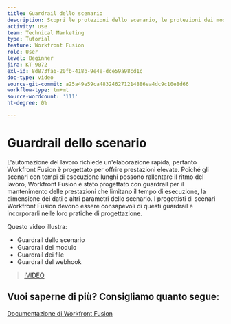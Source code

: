 ```yaml
---
title: Guardrail dello scenario
description: Scopri le protezioni dello scenario, le protezioni dei moduli, le protezioni dei file e le protezioni dei webhook, il tutto in [!DNL Adobe Workfront Fusion].
activity: use
team: Technical Marketing
type: Tutorial
feature: Workfront Fusion
role: User
level: Beginner
jira: KT-9072
exl-id: 8d873fa6-20fb-418b-9e4e-dce59a98cd1c
doc-type: video
source-git-commit: a25a49e59ca483246271214886ea4dc9c10e8d66
workflow-type: tm+mt
source-wordcount: '111'
ht-degree: 0%

---
```


# Guardrail dello scenario

L&#39;automazione del lavoro richiede un&#39;elaborazione rapida, pertanto Workfront Fusion è progettato per offrire prestazioni elevate. Poiché gli scenari con tempi di esecuzione lunghi possono rallentare il ritmo del lavoro, Workfront Fusion è stato progettato con guardrail per il mantenimento delle prestazioni che limitano il tempo di esecuzione, la dimensione dei dati e altri parametri dello scenario. I progettisti di scenari Workfront Fusion devono essere consapevoli di questi guardrail e incorporarli nelle loro pratiche di progettazione.

Questo video illustra:

* Guardrail dello scenario
* Guardrail del modulo
* Guardrail dei file
* Guardrail del webhook

>[!VIDEO](https://video.tv.adobe.com/v/335314/?quality=12&learn=on)

## Vuoi saperne di più? Consigliamo quanto segue:

[Documentazione di Workfront Fusion](https://experienceleague.adobe.com/docs/workfront/using/adobe-workfront-fusion/workfront-fusion-2.html?lang=en)
